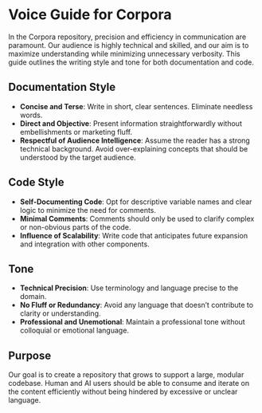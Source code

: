 # Voice Guide for Corpora

In the Corpora repository, precision and efficiency in communication are paramount. Our audience is highly technical and skilled, and our aim is to maximize understanding while minimizing unnecessary verbosity. This guide outlines the writing style and tone for both documentation and code.

## Documentation Style

- **Concise and Terse**: Write in short, clear sentences. Eliminate needless words.
- **Direct and Objective**: Present information straightforwardly without embellishments or marketing fluff.
- **Respectful of Audience Intelligence**: Assume the reader has a strong technical background. Avoid over-explaining concepts that should be understood by the target audience.

## Code Style

- **Self-Documenting Code**: Opt for descriptive variable names and clear logic to minimize the need for comments.
- **Minimal Comments**: Comments should only be used to clarify complex or non-obvious parts of the code.
- **Influence of Scalability**: Write code that anticipates future expansion and integration with other components.

## Tone

- **Technical Precision**: Use terminology and language precise to the domain.
- **No Fluff or Redundancy**: Avoid any language that doesn’t contribute to clarity or understanding.
- **Professional and Unemotional**: Maintain a professional tone without colloquial or emotional language.

## Purpose

Our goal is to create a repository that grows to support a large, modular codebase. Human and AI users should be able to consume and iterate on the content efficiently without being hindered by excessive or unclear language.
